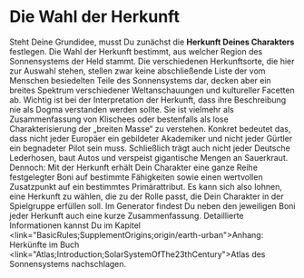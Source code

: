 # Die Wahl der Herkunft

Steht Deine Grundidee, musst Du zunächst die **Herkunft Deines Charakters** festlegen. Die Wahl der Herkunft bestimmt, aus welcher Region des Sonnensystems der Held stammt. Die verschiedenen Herkunftsorte, die hier zur Auswahl stehen, stellen zwar keine abschließende Liste der vom Menschen besiedelten Teile des Sonnensystems dar, decken aber ein breites Spektrum verschiedener Weltanschauungen und kultureller Facetten ab. Wichtig ist bei der Interpretation der Herkunft, dass ihre Beschreibung nie als Dogma verstanden werden sollte. Sie ist vielmehr als Zusammenfassung von Klischees oder bestenfalls als lose Charakterisierung der „breiten Masse“ zu verstehen. Konkret bedeutet das, dass nicht jeder Europäer ein gebildeter Akademiker und nicht jeder Gürtler ein begnadeter Pilot sein muss. Schließlich trägt auch nicht jeder Deutsche Lederhosen, baut Autos und verspeist gigantische Mengen an Sauerkraut.
Dennoch: Mit der Herkunft erhält Dein Charakter eine ganze Reihe <hl>festgelegter Boni auf bestimmte Fähigkeiten</hl> sowie <hl>einen wertvollen Zusatzpunkt auf ein bestimmtes Primärattribut</hl>. Es kann sich also lohnen, eine Herkunft zu wählen, die zu der Rolle passt, die Dein Charakter in der Spielgruppe erfüllen soll. Im Generator findest Du neben den jeweiligen Boni jeder Herkunft auch eine kurze Zusammenfassung. Detaillierte Informationen kannst Du im Kapitel <link="BasicRules;SupplementOrigins;origin/earth-urban">Anhang: Herkünfte</link> im Buch <link="Atlas;Introduction;SolarSystemOfThe23thCentury">Atlas des Sonnensystems</link> nachschlagen.